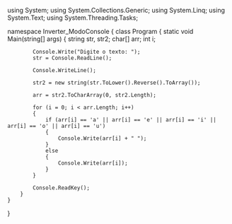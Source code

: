 using System;
using System.Collections.Generic;
using System.Linq;
using System.Text;
using System.Threading.Tasks;

namespace Inverter_ModoConsole
{
    class Program
    {
        static void Main(string[] args)
        {
            string str, str2;
            char[] arr;
            int i;

            Console.Write("Digite o texto: ");
            str = Console.ReadLine();

            Console.WriteLine();

            str2 = new string(str.ToLower().Reverse().ToArray());

            arr = str2.ToCharArray(0, str2.Length);

            for (i = 0; i < arr.Length; i++)
            {
                if (arr[i] == 'a' || arr[i] == 'e' || arr[i] == 'i' || arr[i] == 'o' || arr[i] == 'u')
                {
                    Console.Write(arr[i] + " ");
                }
                else
                {
                    Console.Write(arr[i]);
                }
            }

            Console.ReadKey();
        }
    }
}
